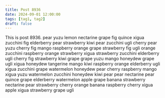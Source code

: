 ```yaml
---
title: Post 8936
date: 2024-09-01 12:00:00
tags: [tag1, tag2]
draft: false
---
```

This is post 8936.
pear
yuzu
lemon
nectarine
grape
fig
quince
xigua
zucchini
fig
elderberry
pear
strawberry
kiwi
pear
zucchini
ugli
cherry
pear
yuzu
cherry
fig
mango
raspberry
orange
grape
strawberry
fig
ugli
orange
zucchini
raspberry
orange
strawberry
xigua
strawberry
zucchini
elderberry
ugli
cherry
fig
strawberry
kiwi
grape
grape
yuzu
mango
honeydew
grape
ugli
xigua
honeydew
tangerine
mango
kiwi
raspberry
orange
elderberry
ugli
xigua
zucchini
grape
watermelon
honeydew
pear
cherry
raspberry
mango
xigua
yuzu
watermelon
zucchini
honeydew
kiwi
pear
pear
nectarine
pear
quince
grape
elderberry
watermelon
apple
grape
banana
strawberry
nectarine
pear
strawberry
cherry
orange
banana
raspberry
cherry
xigua
apple
xigua
strawberry
grape
ugli

